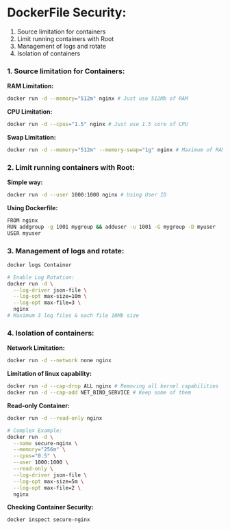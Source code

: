 # DockerFile Security:

1. Source limitation for containers
2. Limit running containers with Root
3. Management of logs and rotate
4. Isolation of containers


### 1. Source limitation for Containers:

**RAM Limitation:**
```sh
docker run -d --memory="512m" nginx # Just use 512Mb of RAM
```

**CPU Limitation:**
```sh
docker run -d --cpus="1.5" nginx # Just use 1.5 core of CPU
```

**Swap Limitation:**
```sh
docker run -d --memory="512m" --memory-swap="1g" nginx # Maximum of RAM + 1Gb Swap
```

### 2. Limit running containers with Root:

**Simple way:**
```sh
docker run -d --user 1000:1000 nginx # Using User ID
```

**Using Dockerfile:**
```sh
FROM nginx
RUN addgroup -g 1001 mygroup && adduser -u 1001 -G mygroup -D myuser
USER myuser
```

### 3. Management of logs and rotate:

```sh
docker logs Container
```
```sh
# Enable Log Rotation:
docker run -d \
  --log-driver json-file \
  --log-opt max-size=10m \
  --log-opt max-file=3 \
  nginx
# Maximum 3 log files & each file 10Mb size 
```

### 4. Isolation of containers:

**Network Limitation:**
```sh
docker run -d --network none nginx
```

**Limitation of linux capability:**
```sh
docker run -d --cap-drop ALL nginx # Removing all kernel capabilities
docker run -d --cap-add NET_BIND_SERVICE # Keep some of them
```

**Read-only Container:**
```sh
docker run -d --read-only nginx
```

```sh
# Complex Example:
docker run -d \
  --name secure-nginx \
  --memory="256m" \
  --cpus="0.5" \
  --user 1000:1000 \
  --read-only \
  --log-driver json-file \
  --log-opt max-size=5m \
  --log-opt max-file=2 \
  nginx
```

**Checking Container Security:**
```sh
docker inspect secure-nginx
```









